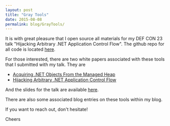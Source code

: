 ```yaml
---
layout: post
title: "Gray Tools"
date: 2015-08-08
permalink: blog/GrayTools/
---
```


It is with great pleasure that I open source all materials for my DEF CON 23 talk "Hijacking Arbitrary .NET Application Control Flow". The github repo for all code is located [here](https://github.com/GrayKernel "here").

For those interested, there are two white papers associated with these tools that I submitted with my talk. They are

- [Acquiring .NET Objects From the Managed Heap](/resources/grayStorm/AcquiringDotNetObjectsFromTheManagedHeap.pdf)
- [Hijacking Arbitrary .NET Application Control Flow](/resources/grayStorm/HijackingArbitraryDotnetApplicationControlFlow.pdf)

And the slides for the talk are available [here](/resources/grayStorm/DEFCON-23-Topher-Timzen-Hijacking-Arbitrary-NET.pdf). 

There are also some associated blog entries on these tools within my blog.

If you want to reach out, don't hesitate! 

Cheers 


